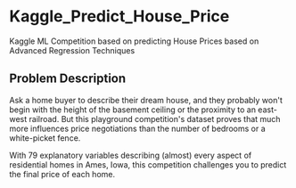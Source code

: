 # Kaggle_Predict_House_Price
Kaggle ML Competition based on predicting House Prices based on Advanced Regression Techniques </br >
## Problem Description
Ask a home buyer to describe their dream house, and they probably won't begin with the height of the basement ceiling or the proximity to an east-west railroad. But this playground competition's dataset proves that much more influences price negotiations than the number of bedrooms or a white-picket fence.</br>

With 79 explanatory variables describing (almost) every aspect of residential homes in Ames, Iowa, this competition challenges you to predict the final price of each home.


